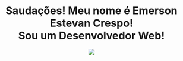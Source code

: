 <div align="center">
<h1> Saudações! Meu nome é Emerson Estevan Crespo!<br>Sou um Desenvolvedor Web! </h1>
<img align="center" src="https://i.pinimg.com/originals/49/1e/cf/491ecfcebd2192e29b758ca798717ec6.gif">
</div>




